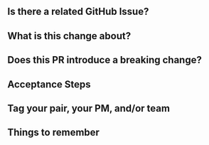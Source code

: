 <!--
Thanks for contributing!

We've designed this PR template to speed up the PR review and merge process - please use it.
-->

## Is there a related GitHub Issue?
<!-- _If there is a corresponding GitHub Issue, please link it here._ -->

## What is this change about?
<!-- _Please describe the change here._ -->

## Does this PR introduce a breaking change?
<!-- _Please let us know if we should expect breaking changes in this PR._ -->

## Acceptance Steps
<!-- _Please replace this with a series of instructions (e.g.: kubectl, make) for how we can verify that your changes were properly integrated._ -->

## Tag your pair, your PM, and/or team
<!-- _Optional but it's helpful to tag a few other folks on your team or your team alias in case we need to follow up later._ -->

## Things to remember
<!--
- Include any links to related PRs, issues, stories, slack discussions, etc... that will help establish context.
- Is there anything else of note that the reviewers should know about this change?
- This project follows the Cloud Foundry [Code of Conduct](https://www.cloudfoundry.org/code-of-conduct/)
-->
